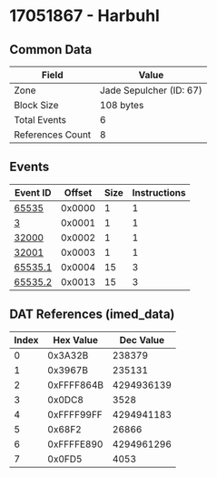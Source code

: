 # 17051867 - Harbuhl

## Common Data

| Field            | Value                   |
|------------------|-------------------------|
| Zone             | Jade Sepulcher (ID: 67) |
| Block Size       | 108 bytes               |
| Total Events     | 6                       |
| References Count | 8                       |

## Events

| Event ID                | Offset   |   Size |   Instructions |
|-------------------------|----------|--------|----------------|
| [65535](./65535.md)     | 0x0000   |      1 |              1 |
| [3](./3.md)             | 0x0001   |      1 |              1 |
| [32000](./32000.md)     | 0x0002   |      1 |              1 |
| [32001](./32001.md)     | 0x0003   |      1 |              1 |
| [65535.1](./65535.1.md) | 0x0004   |     15 |              3 |
| [65535.2](./65535.2.md) | 0x0013   |     15 |              3 |

## DAT References (imed_data)

|   Index | Hex Value   |   Dec Value |
|---------|-------------|-------------|
|       0 | 0x3A32B     |      238379 |
|       1 | 0x3967B     |      235131 |
|       2 | 0xFFFF864B  |  4294936139 |
|       3 | 0x0DC8      |        3528 |
|       4 | 0xFFFF99FF  |  4294941183 |
|       5 | 0x68F2      |       26866 |
|       6 | 0xFFFFE890  |  4294961296 |
|       7 | 0x0FD5      |        4053 |
